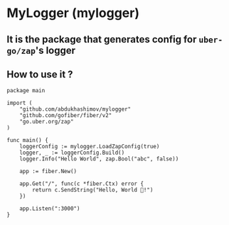 # MyLogger (mylogger)
## It is the package that generates config for `uber-go/zap`'s logger

## How to use it ?

```
package main

import (
	"github.com/abdukhashimov/mylogger"
	"github.com/gofiber/fiber/v2"
	"go.uber.org/zap"
)

func main() {
	loggerConfig := mylogger.LoadZapConfig(true)
	logger, _ := loggerConfig.Build()
	logger.Info("Hello World", zap.Bool("abc", false))

	app := fiber.New()

	app.Get("/", func(c *fiber.Ctx) error {
		return c.SendString("Hello, World 👋!")
	})

	app.Listen(":3000")
}

```
